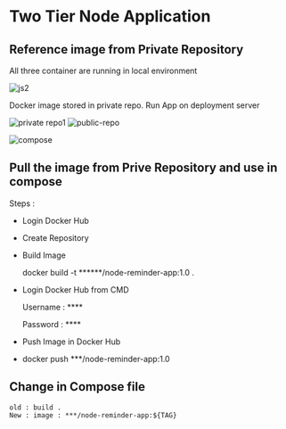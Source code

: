 # Two Tier Node Application

## Reference image from Private Repository

All three container are running in local environment

![js2](https://github.com/soumen321/two-tier-node-app/assets/2536037/359ba9ca-7cd4-48e3-bb60-d85f37c61304)

Docker image stored in private repo.
Run App on deployment server

![private repo1](https://github.com/soumen321/two-tier-node-app/assets/2536037/7c85df8d-67de-45eb-805a-4be35c34e9be)    ![public-repo](https://github.com/soumen321/two-tier-node-app/assets/2536037/7a0b0a39-4f4d-4c9e-ab9c-1543c32cf7fd) 

![compose](https://github.com/soumen321/two-tier-node-app/assets/2536037/50f1e0b1-de5c-46d0-90cf-491cd0758ed4)


## Pull the image from Prive Repository and use in compose

Steps :
  - Login Docker Hub
  - Create Repository
  - Build Image
    
      docker build -t ******/node-reminder-app:1.0 .
  - Login Docker Hub from CMD
    
      Username : ****
    
      Password : ****
  - Push Image in Docker Hub
  - 
      docker push ***/node-reminder-app:1.0

 ## Change in Compose file
    old : build .
    New : image : ***/node-reminder-app:${TAG}
    
   
 
 
